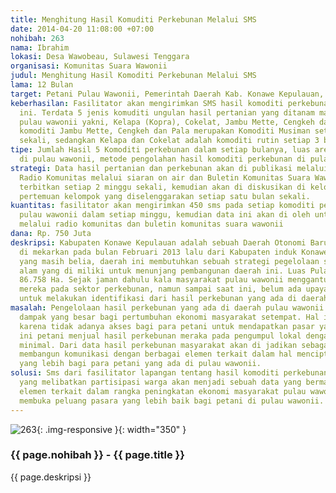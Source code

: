 ```yaml
---
title: Menghitung Hasil Komuditi Perkebunan Melalui SMS
date: 2014-04-20 11:08:00 +07:00
nohibah: 263
nama: Ibrahim
lokasi: Desa Wawobeau, Sulawesi Tenggara
organisasi: Komunitas Suara Wawonii
judul: Menghitung Hasil Komoditi Perkebunan Melalui SMS
lama: 12 Bulan
target: Petani Pulau Wawonii, Pemerintah Daerah Kab. Konawe Kepulauan, Pelaku Usaha.
keberhasilan: Fasilitator akan mengirimkan SMS hasil komoditi perkebunan di pulau
  ini. Terdata 5 jenis komuditi ungulan hasil pertanian yang ditanam masyarakat di
  pulau wawonii yakni, Kelapa (Kopra), Cokelat, Jambu Mette, Cengkeh dan Pala. Untuk
  komoditi Jambu Mette, Cengkeh dan Pala merupakan Komoditi Musiman setiap satu tahun
  sekali, sedangkan Kelapa dan Cokelat adalah komoditi rutin setiap 3 bulan sekali.
tipe: Jumlah Hasil 5 Komoditi perkebunan dalam setiap bulanya, luas areal lahan perkebunan
  di pulau wawonii, metode pengolahan hasil komoditi perkebunan di pulau wawonii.
strategi: Data hasil pertanian dan perkebunan akan di publikasi melalui web komunitas,
  Radio Komunitas melalui siaran on air dan Buletin Komunitas Suara Wawonii yang di
  terbitkan setiap 2 minggu sekali, kemudian akan di diskusikan di kelompok tani melalui
  pertemuan kelompok yang diselenggarakan setiap satu bulan sekali.
kuantitas: fasilitator akan mengirimkan 450 sms pada setiap komoditi perkebunan di
  pulau wawonii dalam setiap minggu, kemudian data ini akan di oleh untuk di publikasi
  melalui radio komunitas dan buletin komunitas suara wawonii
dana: Rp. 750 Juta
deskripsi: Kabupaten Konawe Kepulauan adalah sebuah Daerah Otonomi Baru (DOB) yang
  di mekarkan pada bulan Februari 2013 lalu dari Kabupaten induk Konawe. Dengan usia
  yang masih belia, daerah ini membutuhkan sebuah strategi pegelolaan sumber daya
  alam yang di miliki untuk menunjang pembangunan daerah ini. Luas Pulau Wawonii adalah
  86.758 Ha. Sejak jaman dahulu kala masyarakat pulau wawonii menggantungkan ekonomi
  mereka pada sektor perkebunan, namun sampai saat ini, belum ada upaya yang dilakukan
  untuk melakukan identifikasi dari hasil perkebunan yang ada di daerah ini.
masalah: Pengelolaan hasil perkebunan yang ada di daerah pulau wawonii belum memberikan
  dampak yang besar bagi pertumbuhan ekonomi masyarakat setempat. Hal ini di sebabkan
  karena tidak adanya akses bagi para petani untuk mendapatkan pasar yang layak. Selama
  ini petani menjual hasil perkebunan meraka pada pengumpul lokal dengan standar harga
  minimal. Dari data hasil perkebunan masyarakat akan di jadikan sebagai acuan untuk
  membangun komunikasi dengan berbagai elemen terkait dalam hal menciptakan pasar
  yang lebih bagi para petani yang ada di pulau wawonii.
solusi: Sms dari fasilitator lapangan tentang hasil komoditi perkebunan di pulau wawonii
  yang melibatkan partisipasi warga akan menjadi sebuah data yang bermanfaat bagi
  elemen terkait dalam rangka peningkatan ekonomi masyarakat pulau wawonii, khususnya
  membuka peluang pasara yang lebih baik bagi petani di pulau wawonii.
---
```


![263](/static/img/hibahcms/263.png){: .img-responsive }{: width="350" }

### {{ page.nohibah }} - {{ page.title }}

{{ page.deskripsi }}
